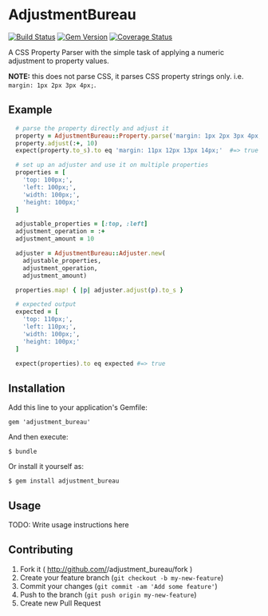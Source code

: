 # AdjustmentBureau

[![Build Status](https://travis-ci.org/bjh/adjustment_bureau.svg?branch=master)](https://travis-ci.org/bjh/adjustment_bureau)
[![Gem Version](https://badge.fury.io/rb/adjustment_bureau.svg)](http://badge.fury.io/rb/adjustment_bureau)
[![Coverage Status](https://coveralls.io/repos/bjh/adjustment_bureau/badge.png?branch=master)](https://coveralls.io/r/bjh/adjustment_bureau?branch=master)

A CSS Property Parser with the simple task of applying a numeric adjustment to property values.  

**NOTE:** this does not parse CSS, it parses CSS property strings only. i.e. `margin: 1px 2px 3px 4px;`.

## Example

```ruby
  # parse the property directly and adjust it
  property = AdjustmentBureau::Property.parse('margin: 1px 2px 3px 4px;')
  property.adjust(:+, 10)
  expect(property.to_s).to eq 'margin: 11px 12px 13px 14px;'  #=> true
```

```ruby
  # set up an adjuster and use it on multiple properties
  properties = [
    'top: 100px;',
    'left: 100px;',
    'width: 100px;',
    'height: 100px;'
  ]

  adjustable_properties = [:top, :left]
  adjustment_operation = :+
  adjustment_amount = 10

  adjuster = AdjustmentBureau::Adjuster.new(
    adjustable_properties,
    adjustment_operation,
    adjustment_amount)

  properties.map! { |p| adjuster.adjust(p).to_s }

  # expected output
  expected = [
    'top: 110px;',
    'left: 110px;',
    'width: 100px;',
    'height: 100px;'
  ]

  expect(properties).to eq expected #=> true
```

## Installation

Add this line to your application's Gemfile:

    gem 'adjustment_bureau'

And then execute:

    $ bundle

Or install it yourself as:

    $ gem install adjustment_bureau

## Usage

TODO: Write usage instructions here

## Contributing

1. Fork it ( http://github.com/<my-github-username>/adjustment_bureau/fork )
2. Create your feature branch (`git checkout -b my-new-feature`)
3. Commit your changes (`git commit -am 'Add some feature'`)
4. Push to the branch (`git push origin my-new-feature`)
5. Create new Pull Request
